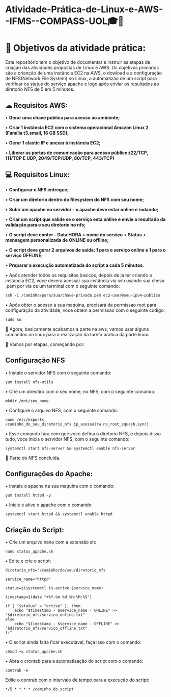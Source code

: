 # Atividade-Prática-de-Linux-e-AWS--IFMS--COMPASS-UOL🎓📘

# 🚀 Objetivos da atividade prática:

Este repositório tem o objetivo de documentar e instruir as etapas de criação das atividades propostas de Linux e AWS. Os objetivos primarios são a crianção de uma instância EC2 na AWS, o dowload e a configuração de NFS(Network File System) no Linux, a automatizão de um script para verificar os status do serviço apache e logo após enviar os resultados ao diretorio NFS de 5 em 5 minutos.

## ☁ Requisitos AWS:

• **Gerar uma chave pública para acesso ao ambiente;**

• **Criar 1 instância EC2 com o sistema operacional Amazon Linux 2 (Família t3.small, 16 GB SSD);**

• **Gerar 1 elastic IP e anexar à instância EC2;**

• **Liberar as portas de comunicação para acesso público:(22/TCP, 111/TCP E UDP, 2049/TCP/UDP, 80/TCP, 443/TCP)**


## 💻 Requisitos Linux: 

• **Configurar o NFS entregue;**

• **Criar um diretorio dentro do filesystem do NFS com seu nome;**

• **Subir um apache no servidor - o apache deve estar online e rodando;**

• **Criar um script que valide se o serviço esta online e envie o resultado da validação para o seu diretorio no nfs;**

• **O script deve conter - Data HORA + nome do serviço + Status + mensagem personalizada de ONLINE ou offline;**

• **O script deve gerar 2 arquivos de saida: 1 para o serviço online e 1 para o serviço OFFLINE;**

• **Preparar a execução automatizada do script a cada 5 minutos.**

• Após atender todos os requisitos basicos, depois de ja ter criando a instancia EC2, voce devera acessar sua instância via ssh usando sua cheva .pem por via de um terminal com o seguinte comando:
```
ssh -i /caminho/para/sua/chave-privada.pem ec2-user@seu-ipv4-publico 
```

• Após obter o acesso a sua maquina, precisará da permissao root para configuração da atividade, voce obtem a permissao com o seguinte codigo:
```
sudo su 
```

🔴 Agora, basicamente acabamos a parte na aws, vamos usar alguns comandos no linux para a realização da tarefa pratica da parte linux.

🔴 Vamos por etapas, começando por: 

## Configuração NFS

• Instale o servidor NFS com o seguinte comando: 
```
yum install nfs-utils
```

• Crie um direotiro com o seu nome, no NFS, com o seguinte comando: 
```
mkdir /mnt/seu_nome
```

• Configure o arquivo NFS, com o seguinte comando:
```
nano /etc/exports
/caminho_do_seu_diretorio_nfs ip_acesso(rw,no_root_squash,sync)
```
• Esse comando fara com que voce defina o diretorio NFS, e depois disso tudo, voce inicia o servidor NFS, com o seguinte comando:
```
systemctl start nfs-server && systemctl enable nfs-server
```
🔴 Parte do NFS concluida.

## Configurações do Apache:

• Instale o apache na sua maquina com o comando: 
```
yum install httpd -y
```

• Inicie e ative o apache com o comando: 
```
systemctl start httpd && systemctl enable httpd
```

## Criação do Script:

• Crie um arquivo nano com a extensão sh:
```
nano status_apache.sh
```

• Edite e crie o script: 

```
diretorio_nfs="/caminho/do/seu/diretorio_nfs

service_name="httpd" 

status=$(systemctl is-active $service_name)

timestamp=$(date "+%Y-%m-%d %H:%M:%S")

if [ "$status" = "active" ]; then
    echo "$timestamp - $service_name - ONLINE" >> "$diretorio_nfs/servico_online.txt"
else
    echo "$timestamp - $service_name - OFFLINE" >> "$diretorio_nfs/servico_offline.txt"
fi"
```
• O script ainda falta ficar executavel, faça isso com o comando: 
```
chmod +x status_apache.sh
```

• Abra o crontab para a automatização do script com o comando: 
```
contrab -e
```

Edite o contrab com o intervalo de tempo para a execução do script: 
```
*/5 * * * * /caminho_do_script
```

